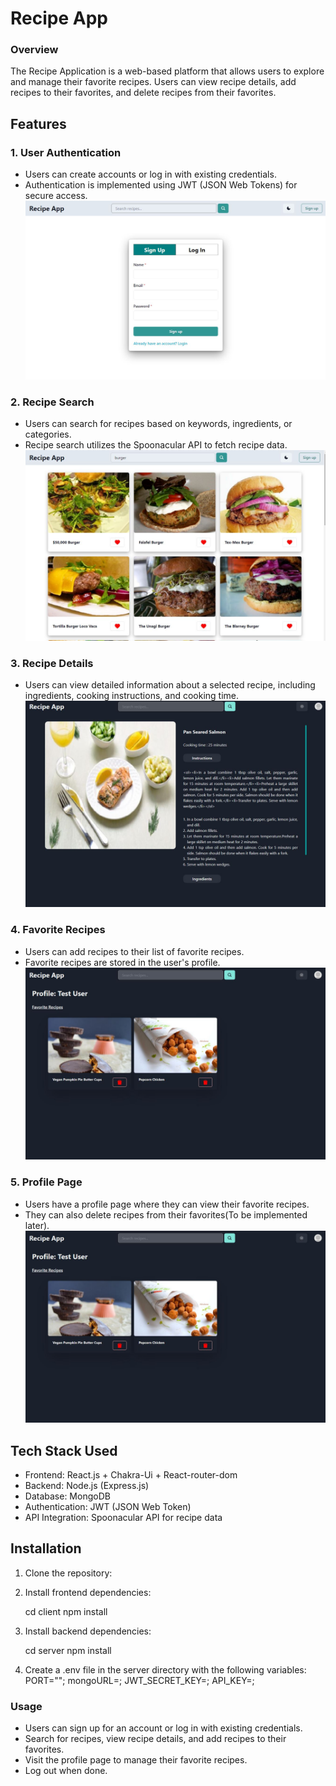# Recipe App

### Overview
The Recipe Application is a web-based platform that allows users to explore and manage their favorite recipes. Users can view recipe details, add recipes to their favorites, and delete recipes from their favorites.

## Features

### 1. User Authentication
- Users can create accounts or log in with existing credentials.
- Authentication is implemented using JWT (JSON Web Tokens) for secure access.
![auth image](./images/auth.JPG)

### 2. Recipe Search
- Users can search for recipes based on keywords, ingredients, or categories.
- Recipe search utilizes the Spoonacular API to fetch recipe data.
![recipe search image](./images/home2.JPG)

### 3. Recipe Details
- Users can view detailed information about a selected recipe, including ingredients, cooking instructions, and cooking time.
![recipe details image](./images/recipe%20details.JPG)

### 4. Favorite Recipes
- Users can add recipes to their list of favorite recipes.
- Favorite recipes are stored in the user's profile.
![favourite recipe image](./images/profile.JPG)

### 5. Profile Page
- Users have a profile page where they can view their favorite recipes.
- They can also delete recipes from their favorites(To be implemented later).
![favourite recipe image](./images/profile.JPG)

## Tech Stack Used
- Frontend: React.js + Chakra-Ui + React-router-dom
- Backend: Node.js (Express.js)
- Database: MongoDB
- Authentication: JWT (JSON Web Token)
- API Integration: Spoonacular API for recipe data

## Installation

1. Clone the repository:
   
2. Install frontend dependencies:
  
   cd client
   npm install

3. Install backend dependencies:

   cd server
   npm install


4. Create a .env file in the server directory with the following variables:
   PORT="";
   mongoURL=<your-mongodb-url>;
   JWT_SECRET_KEY=<your-secret-key>;
   API_KEY=<your-spoonacular-api-key>;


### Usage
- Users can sign up for an account or log in with existing credentials.
- Search for recipes, view recipe details, and add recipes to their favorites.
- Visit the profile page to manage their favorite recipes.
- Log out when done.
